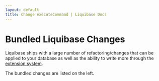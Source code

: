 ```yaml
---
layout: default
title: Change executeCommand | Liquibase Docs
---
```


# Bundled Liquibase Changes

Liquibase ships with a large number of refactoring/changes that can be applied to your database as well as the ability to write more through the
[extension system](../../extensions/index.html).

The bundled changes are listed on the left.